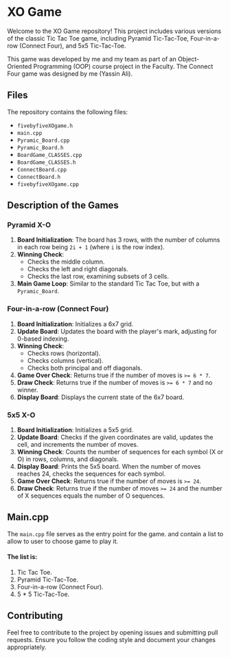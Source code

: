 # XO Game

Welcome to the XO Game repository! This project includes various versions of the classic Tic Tac Toe game, including Pyramid Tic-Tac-Toe, Four-in-a-row (Connect Four), and 5x5 Tic-Tac-Toe.

This game was developed by me and my team as part of an Object-Oriented Programming (OOP) course project in the Faculty. The Connect Four game was designed by me (Yassin Ali).

## Files

The repository contains the following files:

- `fivebyfiveXOgame.h`
- `main.cpp`
- `Pyramic_Board.cpp`
- `Pyramic_Board.h`
- `BoardGame_CLASSES.cpp`
- `BoardGame_CLASSES.h`
- `ConnectBoard.cpp`
- `ConnectBoard.h`
- `fivebyfiveXOgame.cpp`

## Description of the Games

### Pyramid X-O

1. **Board Initialization**: The board has 3 rows, with the number of columns in each row being `2i + 1` (where `i` is the row index).
2. **Winning Check**:
   - Checks the middle column.
   - Checks the left and right diagonals.
   - Checks the last row, examining subsets of 3 cells.
3. **Main Game Loop**: Similar to the standard Tic Tac Toe, but with a `Pyramic_Board`.

### Four-in-a-row (Connect Four)

1. **Board Initialization**: Initializes a 6x7 grid.
2. **Update Board**: Updates the board with the player's mark, adjusting for 0-based indexing.
3. **Winning Check**:
   - Checks rows (horizontal).
   - Checks columns (vertical).
   - Checks both principal and off diagonals.
4. **Game Over Check**: Returns true if the number of moves is `>= 6 * 7`.
5. **Draw Check**: Returns true if the number of moves is `>= 6 * 7` and no winner.
6. **Display Board**: Displays the current state of the 6x7 board.

### 5x5 X-O

1. **Board Initialization**: Initializes a 5x5 grid.
2. **Update Board**: Checks if the given coordinates are valid, updates the cell, and increments the number of moves.
3. **Winning Check**: Counts the number of sequences for each symbol (X or O) in rows, columns, and diagonals.
4. **Display Board**: Prints the 5x5 board. When the number of moves reaches 24, checks the sequences for each symbol.
5. **Game Over Check**: Returns true if the number of moves is `>= 24`.
6. **Draw Check**: Returns true if the number of moves `>= 24` and the number of X sequences equals the number of O sequences.

## Main.cpp

The `main.cpp` file serves as the entry point for the game. and contain a list to allow to user to choose game to play it.
#### The list is:
1. Tic Tac Toe.
2. Pyramid Tic-Tac-Toe.
3. Four-in-a-row (Connect Four).
4. 5 * 5 Tic-Tac-Toe.

## Contributing
Feel free to contribute to the project by opening issues and submitting pull requests. Ensure you follow the coding style and document your changes appropriately.
